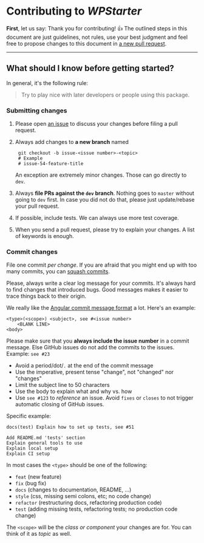 # Contributing to _WPStarter_
**First**, let us say: Thank you for contributing! :+1:
The outlined steps in this document are just guidelines, not rules, 
use your best judgment and feel free to propose changes to this document 
in [a new pull request][github-pr-link].

---

## What should I know before getting started?
In general, it's the following rule:

> Try to play nice with later developers or people using this package.

### Submitting changes
1. Please open [an issue][github-issues-link] 
   to discuss your changes before filing a pull request.
1. Always add changes to **a new branch** named 

        git checkout -b issue-<issue number>-<topic>
        # Example
        # issue-54-feature-title

    An exception are extremely minor changes. Those can go directly to `dev`.  

1. Always **file PRs against the `dev` branch**. Nothing goes to `master` without 
   going to `dev` first. In case you did not do that, please just update/rebase 
   your pull request.
1. If possible, include tests. We can always use more test coverage.
1. When you send a pull request, please try to explain your changes. A list of 
   keywords is enough.

### Commit changes
File one commit _per change_. If you are afraid that you might end up with too 
many commits, you can [squash commits][so-git-squash].

Please, always write a clear log message for your commits. It's always hard 
to find changes that introduced bugs. Good messages makes it easier to trace 
things back to their origin.

We really like the 
[Angular commit message format][angular-contrib-docs-link] 
a lot. Here's an example:

```
<type>(<scope>) <subject>, see #<issue number>
    <BLANK LINE>
<body>
```

Please make sure that you **always include the issue number** in a commit message. 
Else GitHub issues do not add the commits to the issues. Example: `see #23`

 * Avoid a period/dot/`.` at the end of the commit message
 * Use the imperative, present tense "change", not "changed" nor "changes"
 * Limit the subject line to 50 characters
 * Use the body to explain what and why vs. how
 * Use `see #123` to _reference_ an issue. Avoid `fixes` or `closes` to not 
 trigger automatic closing of GitHub issues.

Specific example:

```
docs(test) Explain how to set up tests, see #51

Add README.md 'tests' section
Explain general tools to use
Explain local setup
Explain CI setup
```

In most cases the `<type>` should be one of the following:

 * `feat` (new feature)
 * `fix` (bug fix)
 * `docs` (changes to documentation, README, …)
 * `style` (css, missing semi colons, etc; no code change)
 * `refactor` (restructuring docs, refactoring production code)
 * `test` (adding missing tests, refactoring tests; no production code change)

The `<scope>` will be the _class or component_ your changes are for. 
You can think of it as _topic_ as well.

[github-pr-link]: https://github.com/wecodemore/wpstarter/compare
[github-issues-link]: https://github.com/wecodemore/wpstarter/issues/new
[so-git-squash]: http://stackoverflow.com/a/5201642/376483
[angular-contrib-docs-link]: https://github.com/angular/angular.js/blob/5d695e5566212d93da0fc1281d5d39ffee0039a3/CONTRIBUTING.md#commit-message-format